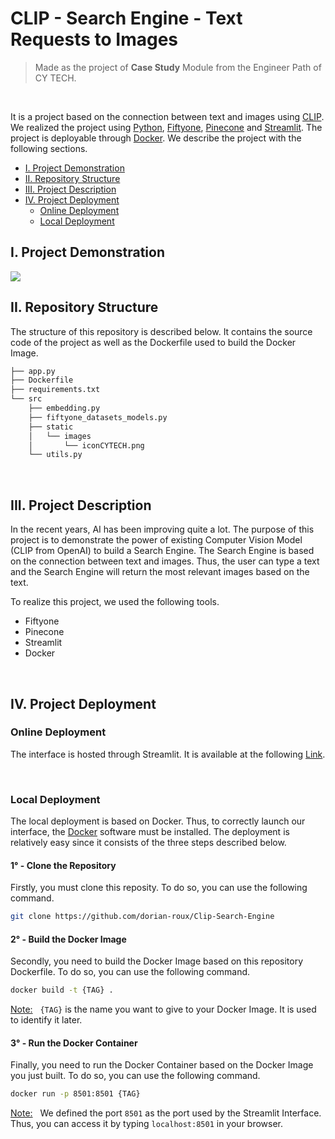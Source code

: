 # CLIP - Search Engine - Text Requests to Images
> Made as the project of **Case Study** Module from the Engineer Path of CY TECH.

<br>

It is a project based on the connection between text and images using [CLIP](https://openai.com/research/clip). We realized the project using [Python](https://www.python.org/), [Fiftyone](https://docs.voxel51.com/), [Pinecone](https://pinecone.io) and [Streamlit](https://streamlit.io/). The project is deployable through [Docker](https://www.docker.com/).
We describe the project with the following sections.
- [I. Project Demonstration](#project-demonstration)
- [II. Repository Structure](#repository-structure)
- [III. Project Description](#project-description)
- [IV. Project Deployment](#project-deployment)
    - [Online Deployment](#online-deployment)
    - [Local Deployment](#local-deployment)


## I. Project Demonstration
<img src="./src/static/gif/Demonstration.gif"/>

<br>

## II. Repository Structure
The structure of this repository is described below. It contains the source code of the project as well as the Dockerfile used to build the Docker Image.

```bash
├── app.py  
├── Dockerfile  
├── requirements.txt    
└── src    
    ├── embedding.py  
    ├── fiftyone_datasets_models.py  
    ├── static    
    │   └── images  
    │       └── iconCYTECH.png  
    └── utils.py
```
<br>

## III. Project Description

In the recent years, AI has been improving quite a lot. The purpose of this project is to demonstrate the power of existing Computer Vision Model (CLIP from OpenAI) to build a Search Engine. The Search Engine is based on the connection between text and images. Thus, the user can type a text and the Search Engine will return the most relevant images based on the text.

To realize this project, we used the following tools.
- Fiftyone
- Pinecone
- Streamlit
- Docker

<br>


## IV. Project Deployment

### Online Deployment

The interface is hosted through Streamlit. It is available at the following [Link](https://dorian-roux-clip-case-study-app-c97l2x.streamlit.app/).

<br>

### Local Deployment

The local deployment is based on Docker. Thus, to correctly launch our interface, the [Docker](https://www.docker.com/) software must be installed. The deployment is relatively easy since it consists of the three steps described below.

#### **1° - Clone the Repository**
Firstly, you must clone this reposity. To do so, you can use the following command.
```bash
git clone https://github.com/dorian-roux/Clip-Search-Engine
```

#### **2° - Build the Docker Image**
Secondly, you need to build the Docker Image based on this repository Dockerfile. To do so, you can use the following command.
```bash
docker build -t {TAG} .
```
<u>Note:</u> &nbsp; `{TAG}` is the name you want to give to your Docker Image. It is used to identify it later.


#### **3° - Run the Docker Container**
Finally, you need to run the Docker Container based on the Docker Image you just built. To do so, you can use the following command.
```bash
docker run -p 8501:8501 {TAG}
```
<u>Note:</u> &nbsp; We defined the port `8501` as the port used by the Streamlit Interface. Thus, you can access it by typing `localhost:8501` in your browser.



